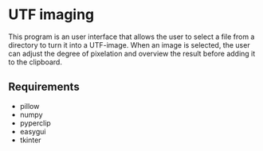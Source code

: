 # UTF imaging
This program is an user interface that allows the user
to select a file from a directory to turn it into a UTF-image.
When an image is selected, the user can adjust the degree of pixelation and overview the result before adding
it to the clipboard.

## Requirements
* pillow
* numpy
* pyperclip
* easygui
* tkinter



